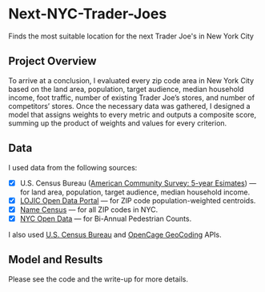 # Next-NYC-Trader-Joes
Finds the most suitable location for the next Trader Joe's in New York City

## Project Overview
To arrive at a conclusion, I evaluated every zip code area in New York City based on the land area, population, target audience, median household income, foot traffic, number of existing Trader Joe’s stores, and number of competitors’ stores. Once the necessary data was gathered, I designed a model that assigns weights to every metric and outputs a composite score, summing up the product of weights and values for every criterion.

## Data
I used data from the following sources:
- [x] U.S. Census Bureau ([American Community Survey: 5-year Esimates](https://api.census.gov/data/2021/acs/acs5/profile)) — for land area, population, target audience, median household income.
- [x] [LOJIC Open Data Portal](https://data.lojic.org/datasets/HUD::zip-code-population-weighted-centroids/about) — for ZIP code population-weighted centroids.
- [x] [Name Census](https://namecensus.com/zip-codes/new-york/city/new-york) — for all ZIP codes in NYC.
- [x] [NYC Open Data](https://www.nyc.gov/html/dot/downloads/pdf/bi-annual-ped-count-readme.pdf) — for Bi-Annual Pedestrian Counts.

I also used [U.S. Census Bureau](https://www.census.gov/data/developers/data-sets.html) and [OpenCage GeoCoding](https://opencagedata.com/tutorials/geocode-in-python) APIs.

## Model and Results
Please see the code and the write-up for more details.
